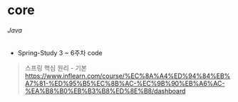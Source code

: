 # core
###### Java

* Spring-Study 3 ~ 6주차 code 

> 스프링 핵심 원리 - 기본 <br>
https://www.inflearn.com/course/%EC%8A%A4%ED%94%84%EB%A7%81-%ED%95%B5%EC%8B%AC-%EC%9B%90%EB%A6%AC-%EA%B8%B0%EB%B3%B8%ED%8E%B8/dashboard

